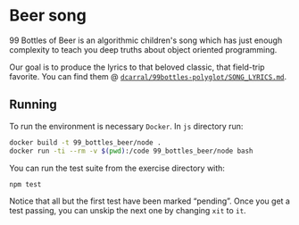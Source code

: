 # Beer song

99 Bottles of Beer is an algorithmic children's song which has just enough complexity to teach you deep truths about object oriented programming.

Our goal is to produce the lyrics to that beloved classic, that field-trip favorite. You can find them @ [`dcarral/99bottles-polyglot/SONG_LYRICS.md`](https://github.com/dcarral/99bottles-polyglot/blob/master/SONG_LYRICS.md).

## Running

To run the environment is necessary `Docker`.
In `js` directory run:

```sh
docker build -t 99_bottles_beer/node .
docker run -ti --rm -v $(pwd):/code 99_bottles_beer/node bash
```

You can run the test suite from the exercise
directory with:

```sh
npm test
```    

Notice that all but the first test have been marked “pending”. Once you get a test passing, you can unskip the next one by changing `xit` to `it`.
